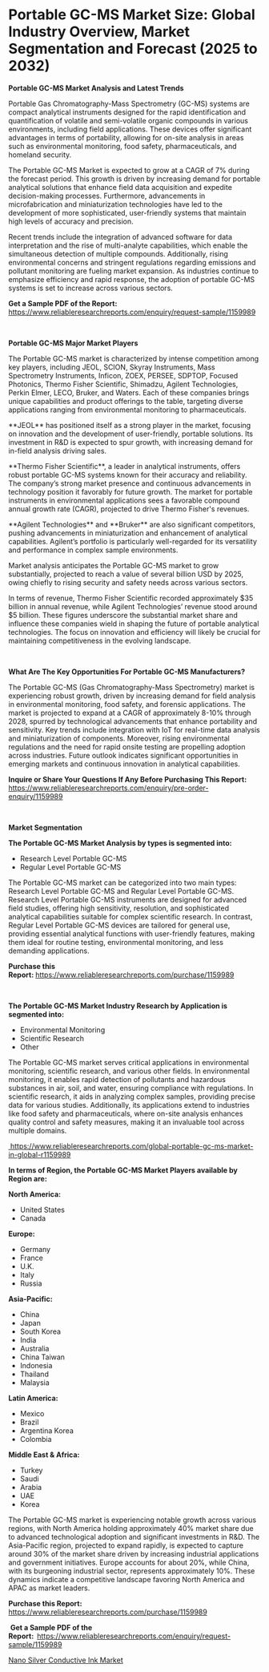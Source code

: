 <p><h1>Portable GC-MS Market Size: Global Industry Overview, Market Segmentation and Forecast (2025 to 2032)</h1></p><p><strong>Portable GC-MS Market Analysis and Latest Trends</strong></p>
<p><p>Portable Gas Chromatography-Mass Spectrometry (GC-MS) systems are compact analytical instruments designed for the rapid identification and quantification of volatile and semi-volatile organic compounds in various environments, including field applications. These devices offer significant advantages in terms of portability, allowing for on-site analysis in areas such as environmental monitoring, food safety, pharmaceuticals, and homeland security.</p><p>The Portable GC-MS Market is expected to grow at a CAGR of 7% during the forecast period. This growth is driven by increasing demand for portable analytical solutions that enhance field data acquisition and expedite decision-making processes. Furthermore, advancements in microfabrication and miniaturization technologies have led to the development of more sophisticated, user-friendly systems that maintain high levels of accuracy and precision.</p><p>Recent trends include the integration of advanced software for data interpretation and the rise of multi-analyte capabilities, which enable the simultaneous detection of multiple compounds. Additionally, rising environmental concerns and stringent regulations regarding emissions and pollutant monitoring are fueling market expansion. As industries continue to emphasize efficiency and rapid response, the adoption of portable GC-MS systems is set to increase across various sectors.</p></p>
<p><strong>Get a Sample PDF of the Report:&nbsp;</strong> <a href="https://www.reliableresearchreports.com/enquiry/request-sample/1159989?utm_campaign=3315&utm_medium=2&utm_source=Github&utm_content=ia&utm_term=22032025&utm_id=portable-gc-ms">https://www.reliableresearchreports.com/enquiry/request-sample/1159989</a></p>
<p>&nbsp;</p>
<p><strong>Portable GC-MS Major Market Players</strong></p>
<p><p>The Portable GC-MS market is characterized by intense competition among key players, including JEOL, SCION, Skyray Instruments, Mass Spectrometry Instruments, Inficon, ZOEX, PERSEE, SDPTOP, Focused Photonics, Thermo Fisher Scientific, Shimadzu, Agilent Technologies, Perkin Elmer, LECO, Bruker, and Waters. Each of these companies brings unique capabilities and product offerings to the table, targeting diverse applications ranging from environmental monitoring to pharmaceuticals.</p><p>**JEOL** has positioned itself as a strong player in the market, focusing on innovation and the development of user-friendly, portable solutions. Its investment in R&D is expected to spur growth, with increasing demand for in-field analysis driving sales.</p><p>**Thermo Fisher Scientific**, a leader in analytical instruments, offers robust portable GC-MS systems known for their accuracy and reliability. The company’s strong market presence and continuous advancements in technology position it favorably for future growth. The market for portable instruments in environmental applications sees a favorable compound annual growth rate (CAGR), projected to drive Thermo Fisher's revenues.</p><p>**Agilent Technologies** and **Bruker** are also significant competitors, pushing advancements in miniaturization and enhancement of analytical capabilities. Agilent’s portfolio is particularly well-regarded for its versatility and performance in complex sample environments.</p><p>Market analysis anticipates the Portable GC-MS market to grow substantially, projected to reach a value of several billion USD by 2025, owing chiefly to rising security and safety needs across various sectors. </p><p>In terms of revenue, Thermo Fisher Scientific recorded approximately $35 billion in annual revenue, while Agilent Technologies’ revenue stood around $5 billion. These figures underscore the substantial market share and influence these companies wield in shaping the future of portable analytical technologies. The focus on innovation and efficiency will likely be crucial for maintaining competitiveness in the evolving landscape.</p></p>
<p>&nbsp;</p>
<p><strong>What Are The Key Opportunities For Portable GC-MS Manufacturers?</strong></p>
<p><p>The Portable GC-MS (Gas Chromatography-Mass Spectrometry) market is experiencing robust growth, driven by increasing demand for field analysis in environmental monitoring, food safety, and forensic applications. The market is projected to expand at a CAGR of approximately 8-10% through 2028, spurred by technological advancements that enhance portability and sensitivity. Key trends include integration with IoT for real-time data analysis and miniaturization of components. Moreover, rising environmental regulations and the need for rapid onsite testing are propelling adoption across industries. Future outlook indicates significant opportunities in emerging markets and continuous innovation in analytical capabilities.</p></p>
<p><strong>Inquire or Share Your Questions If Any Before Purchasing This Report:</strong> <a href="https://www.reliableresearchreports.com/enquiry/pre-order-enquiry/1159989?utm_campaign=3315&utm_medium=2&utm_source=Github&utm_content=ia&utm_term=22032025&utm_id=portable-gc-ms">https://www.reliableresearchreports.com/enquiry/pre-order-enquiry/1159989</a></p>
<p>&nbsp;</p>
<p><strong>Market Segmentation</strong></p>
<p><strong>The Portable GC-MS Market Analysis by types is segmented into:</strong></p>
<p><ul><li>Research Level Portable GC-MS</li><li>Regular Level Portable GC-MS</li></ul></p>
<p><p>The Portable GC-MS market can be categorized into two main types: Research Level Portable GC-MS and Regular Level Portable GC-MS. Research Level Portable GC-MS instruments are designed for advanced field studies, offering high sensitivity, resolution, and sophisticated analytical capabilities suitable for complex scientific research. In contrast, Regular Level Portable GC-MS devices are tailored for general use, providing essential analytical functions with user-friendly features, making them ideal for routine testing, environmental monitoring, and less demanding applications.</p></p>
<p><strong>Purchase this Report:&nbsp;</strong><a href="https://www.reliableresearchreports.com/purchase/1159989?utm_campaign=3315&utm_medium=2&utm_source=Github&utm_content=ia&utm_term=22032025&utm_id=portable-gc-ms">https://www.reliableresearchreports.com/purchase/1159989</a></p>
<p>&nbsp;</p>
<p><strong>The Portable GC-MS Market Industry Research by Application is segmented into:</strong></p>
<p><ul><li>Environmental Monitoring</li><li>Scientific Research</li><li>Other</li></ul></p>
<p><p>The Portable GC-MS market serves critical applications in environmental monitoring, scientific research, and various other fields. In environmental monitoring, it enables rapid detection of pollutants and hazardous substances in air, soil, and water, ensuring compliance with regulations. In scientific research, it aids in analyzing complex samples, providing precise data for various studies. Additionally, its applications extend to industries like food safety and pharmaceuticals, where on-site analysis enhances quality control and safety measures, making it an invaluable tool across multiple domains.</p></p>
<p><a href="https://www.reliableresearchreports.com/global-portable-gc-ms-market-in-global-r1159989?utm_campaign=3315&utm_medium=2&utm_source=Github&utm_content=ia&utm_term=22032025&utm_id=portable-gc-ms">&nbsp;https://www.reliableresearchreports.com/global-portable-gc-ms-market-in-global-r1159989</a></p>
<p><strong>In terms of Region, the Portable GC-MS Market Players available by Region are:</strong></p>
<p>
    <p> <strong> North America: </strong>
        <ul>
            <li>United States</li>
            <li>Canada</li>
        </ul>
        </p> 
    <p> <strong> Europe: </strong>
        <ul>
            <li>Germany</li>
            <li>France</li>
            <li>U.K.</li>
            <li>Italy</li>
            <li>Russia</li>
        </ul>
        </p> 
    <p> <strong> Asia-Pacific: </strong>
        <ul>
            <li>China</li>
            <li>Japan</li>
            <li>South Korea</li>
            <li>India</li>
            <li>Australia</li>
            <li>China Taiwan</li>
            <li>Indonesia</li>
            <li>Thailand</li>
            <li>Malaysia</li>
        </ul>
        </p> 
    <p> <strong> Latin America: </strong>
        <ul>
            <li>Mexico</li>
            <li>Brazil</li>
            <li>Argentina Korea</li>
            <li>Colombia</li>
        </ul>
        </p> 
    <p> <strong> Middle East & Africa: </strong>
        <ul>
            <li>Turkey</li>
            <li>Saudi</li>
            <li>Arabia</li>
            <li>UAE</li>
            <li>Korea</li>
        </ul>
    </p>
    </p>
<p><p>The Portable GC-MS market is experiencing notable growth across various regions, with North America holding approximately 40% market share due to advanced technological adoption and significant investments in R&D. The Asia-Pacific region, projected to expand rapidly, is expected to capture around 30% of the market share driven by increasing industrial applications and government initiatives. Europe accounts for about 20%, while China, with its burgeoning industrial sector, represents approximately 10%. These dynamics indicate a competitive landscape favoring North America and APAC as market leaders.</p></p>
<p><strong>Purchase this Report: </strong><a href="https://www.reliableresearchreports.com/purchase/1159989?utm_campaign=3315&utm_medium=2&utm_source=Github&utm_content=ia&utm_term=22032025&utm_id=portable-gc-ms">https://www.reliableresearchreports.com/purchase/1159989</a></p>
<p>&nbsp;<strong>Get a Sample PDF of the Report:&nbsp;&nbsp;</strong><a href="https://www.reliableresearchreports.com/enquiry/request-sample/1159989?utm_campaign=3315&utm_medium=2&utm_source=Github&utm_content=ia&utm_term=22032025&utm_id=portable-gc-ms">https://www.reliableresearchreports.com/enquiry/request-sample/1159989</a></p>
<p><strong></strong></p>
<p><p><a href="https://github.com/kolffmaris58/Market-Research-Report-List-1/blob/main/nano-silver-conductive-ink-market.md?utm_campaign=3315&utm_medium=2&utm_source=Github&utm_content=ia&utm_term=22032025&utm_id=portable-gc-ms">Nano Silver Conductive Ink Market</a></p></p>
